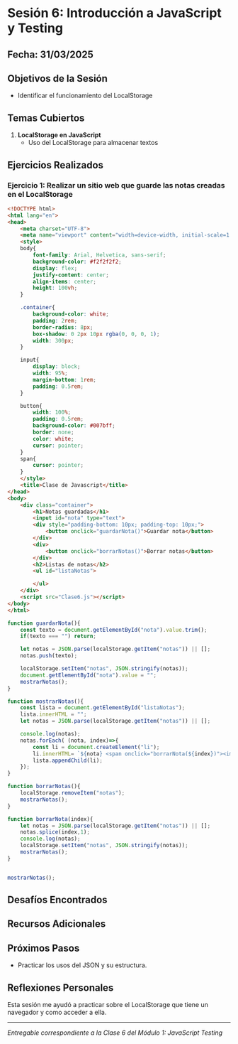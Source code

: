 # Sesión 6: Introducción a JavaScript y Testing

## Fecha: 31/03/2025

## Objetivos de la Sesión

 - Identificar el funcionamiento del LocalStorage

## Temas Cubiertos

1. **LocalStorage en JavaScript**
    - Uso del LocalStorage para almacenar textos

## Ejercicios Realizados

### Ejercicio 1: Realizar un sitio web que guarde las notas creadas en el LocalStorage

```html
<!DOCTYPE html>
<html lang="en">
<head>
    <meta charset="UTF-8">
    <meta name="viewport" content="width=device-width, initial-scale=1.0">
    <style>
    body{
        font-family: Arial, Helvetica, sans-serif;
        background-color: #f2f2f2f2;
        display: flex;
        justify-content: center;
        align-items: center;
        height: 100vh;
    }

    .container{
        background-color: white;
        padding: 2rem;
        border-radius: 8px;
        box-shadow: 0 2px 10px rgba(0, 0, 0, 1);
        width: 300px;
    }

    input{
        display: block;
        width: 95%;
        margin-bottom: 1rem;
        padding: 0.5rem;
    }

    button{
        width: 100%;
        padding: 0.5rem;
        background-color: #007bff;
        border: none;
        color: white;
        cursor: pointer;
    }
    span{
        cursor: pointer;
    }
    </style>
    <title>Clase de Javascript</title>
</head>
<body>
    <div class="container">
        <h1>Notas guardadas</h1>
        <input id="nota" type="text">
        <div style="padding-bottom: 10px; padding-top: 10px;">
            <button onclick="guardarNota()">Guardar nota</button>
        </div>
        <div>
            <button onclick="borrarNotas()">Borrar notas</button>
        </div>
        <h2>Listas de notas</h2>
        <ul id="listaNotas">

        </ul>
    </div>
    <script src="Clase6.js"></script>
</body>
</html>
```
```javascript
function guardarNota(){
    const texto = document.getElementById("nota").value.trim();
    if(texto === "") return;

    let notas = JSON.parse(localStorage.getItem("notas")) || [];
    notas.push(texto);

    localStorage.setItem("notas", JSON.stringify(notas));
    document.getElementById("nota").value = "";
    mostrarNotas();
}

function mostrarNotas(){
    const lista = document.getElementById("listaNotas");
    lista.innerHTML = "";
    let notas = JSON.parse(localStorage.getItem("notas")) || [];

    console.log(notas);
    notas.forEach( (nota, index)=>{
        const li = document.createElement("li");
        li.innerHTML= `${nota} <span onclick="borrarNota(${index})"><img width="5%" src="delete.png" alt="X"></span>`
        lista.appendChild(li);
    });
}

function borrarNotas(){
    localStorage.removeItem("notas");
    mostrarNotas();
}

function borrarNota(index){
    let notas = JSON.parse(localStorage.getItem("notas")) || [];
    notas.splice(index,1);
    console.log(notas);
    localStorage.setItem("notas", JSON.stringify(notas));
    mostrarNotas();
}


mostrarNotas();
```
## Desafíos Encontrados


## Recursos Adicionales


## Próximos Pasos

- Practicar los usos del JSON y su estructura.

## Reflexiones Personales

Esta sesión me ayudó a practicar sobre el LocalStorage que tiene un navegador y como acceder a ella.

---

*Entregable correspondiente a la Clase 6 del Módulo 1: JavaScript Testing*
